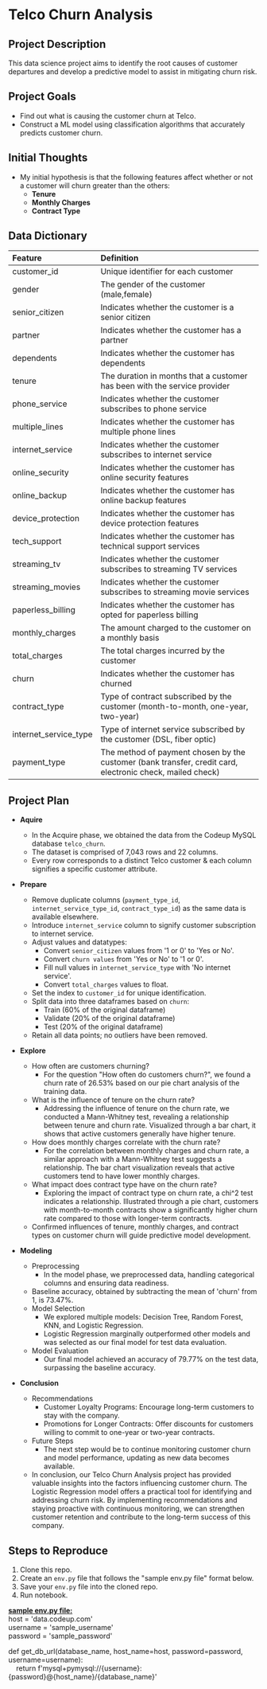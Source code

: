 # **Telco Churn Analysis**

## **Project Description**
This data science project aims to identify the root causes of customer departures and develop a predictive model to assist in mitigating churn risk.

## **Project Goals**
* Find out what is causing the customer churn at Telco.
* Construct a ML model using classification algorithms that accurately predicts customer churn.

## **Initial Thoughts** 
* My initial hypothesis is that the following features affect whether or not a customer will churn greater than the others:
    * **Tenure**
    * **Monthly Charges**
    * **Contract Type**

## **Data Dictionary**

| Feature | Definition |
|:--------|:-----------|
|customer_id|Unique identifier for each customer|
|gender|The gender of the customer (male,female)|
|senior_citizen|Indicates whether the customer is a senior citizen|
|partner|Indicates whether the customer has a partner|
|dependents|Indicates whether the customer has dependents|
|tenure|The duration in months that a customer has been with the service provider|
|phone_service|Indicates whether the customer subscribes to phone service|
|multiple_lines|Indicates whether the customer has multiple phone lines|
|internet_service|Indicates whether the customer subscribes to internet service|
|online_security|Indicates whether the customer has online security features|
|online_backup|Indicates whether the customer has online backup features|
|device_protection|Indicates whether the customer has device protection features|
|tech_support|Indicates whether the customer has technical support services|
|streaming_tv|Indicates whether the customer subscribes to streaming TV services|
|streaming_movies|Indicates whether the customer subscribes to streaming movie services|
|paperless_billing|Indicates whether the customer has opted for paperless billing|
|monthly_charges|The amount charged to the customer on a monthly basis|
|total_charges|The total charges incurred by the customer|
|churn|Indicates whether the customer has churned|
|contract_type|Type of contract subscribed by the customer (month-to-month, one-year, two-year)|
|internet_service_type|Type of internet service subscribed by the customer (DSL, fiber optic)|
|payment_type|The method of payment chosen by the customer (bank transfer, credit card, electronic check, mailed check)|

## **Project Plan** 
* **Aquire**
    * In the Acquire phase, we obtained the data from the Codeup MySQL database `telco_churn`.
    * The dataset is comprised of 7,043 rows and 22 columns.
    * Every row corresponds to a distinct Telco customer & each column signifies a specific customer attribute.

* **Prepare**
    * Remove duplicate columns (`payment_type_id`, `internet_service_type_id`, `contract_type_id`) as the same data is available elsewhere.
    * Introduce `internet_service` column to signify customer subscription to internet service.
    * Adjust values and datatypes:
        * Convert `senior_citizen` values from '1 or 0' to 'Yes or No'.
        * Convert `churn values` from 'Yes or No' to '1 or 0'.
        * Fill null values in `internet_service_type` with 'No internet service'.
        * Convert `total_charges` values to float.
    * Set the index to `customer_id` for unique identification.
    * Split data into three dataframes based on `churn`:
        * Train (60% of the original dataframe)
        * Validate (20% of the original dataframe)
        * Test (20% of the original dataframe)
    * Retain all data points; no outliers have been removed.

* **Explore**
    * How often are customers churning?
        * For the question "How often do customers churn?", we found a churn rate of 26.53% based on our pie chart analysis of the training data.
    * What is the influence of tenure on the churn rate?
        * Addressing the influence of tenure on the churn rate, we conducted a Mann-Whitney test, revealing a relationship between tenure and churn rate. Visualized through a bar chart, it shows that active customers generally have higher tenure.
    * How does monthly charges correlate with the churn rate?
        * For the correlation between monthly charges and churn rate, a similar approach with a Mann-Whitney test suggests a relationship. The bar chart visualization reveals that active customers tend to have lower monthly charges.
    * What impact does contract type have on the churn rate?
        * Exploring the impact of contract type on churn rate, a chi^2 test indicates a relationship. Illustrated through a pie chart, customers with month-to-month contracts show a significantly higher churn rate compared to those with longer-term contracts.
    * Confirmed influences of tenure, monthly charges, and contract types on customer churn will guide predictive model development.
    
* **Modeling**
    * Preprocessing
        * In the model phase, we preprocessed data, handling categorical columns and ensuring data readiness.
    * Baseline accuracy, obtained by subtracting the mean of 'churn' from 1, is 73.47%.
    * Model Selection
        * We explored multiple models: Decision Tree, Random Forest, KNN, and Logistic Regression. 
        * Logistic Regression marginally outperformed other models and was selected as our final model for test data evaluation.
    * Model Evaluation
        * Our final model achieved an accuracy of 79.77% on the test data, surpassing the baseline accuracy.
* **Conclusion**
    * Recommendations
        * Customer Loyalty Programs: Encourage long-term customers to stay with the company.
        * Promotions for Longer Contracts: Offer discounts for customers willing to commit to one-year or two-year contracts.
    * Future Steps
        * The next step would be to continue monitoring customer churn and model performance, updating as new data becomes available.
    * In conclusion, our Telco Churn Analysis project has provided valuable insights into the factors influencing customer churn. The Logistic Regression model offers a practical tool for identifying and addressing churn risk. By implementing recommendations and staying proactive with continuous monitoring, we can strengthen customer retention and contribute to the long-term success of this company.

## **Steps to Reproduce**
1. Clone this repo.
2. Create an `env.py` file that follows the "sample env.py file" format below.
3. Save your `env.py` file into the cloned repo.
4. Run notebook.

**<ins>sample env.py file:</ins>**<br>
host = 'data.codeup.com'<br>
username = 'sample_username'<br>
password = 'sample_password'<br>

def get_db_url(database_name, host_name=host, password=password, username=username):<br>
&nbsp;&nbsp;&nbsp;&nbsp;return f'mysql+pymysql://{username}:{password}@{host_name}/{database_name}'